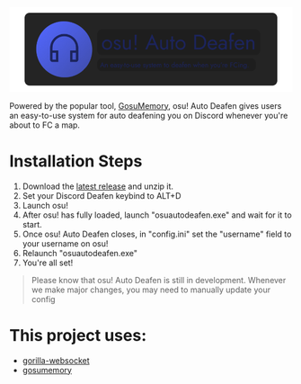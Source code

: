 ![banner](./assets/osuautodeafen-banner.png)

Powered by the popular tool, [GosuMemory](https://github.com/KotRikD/tosu), osu! Auto Deafen gives users an easy-to-use system for auto deafening you on Discord whenever you're about to FC a map.

# Installation Steps
1. Download the [latest release](https://github.com/daftuyda/osuautodeafen/releases/latest) and unzip it.
1. Set your Discord Deafen keybind to ALT+D
1. Launch osu! 
1. After osu! has fully loaded, launch "osuautodeafen.exe" and wait for it to start.
1. Once osu! Auto Deafen closes, in "config.ini" set the "username" field to your username on osu! 
1. Relaunch "osuautodeafen.exe"
1. You're all set!

> Please know that osu! Auto Deafen is still in development. Whenever we make major changes, you may need to manually update your config

# This project uses:
* [gorilla-websocket](https://github.com/gorilla/websocket)
* [gosumemory](ttps://github.com/KotRikD/tosu)
